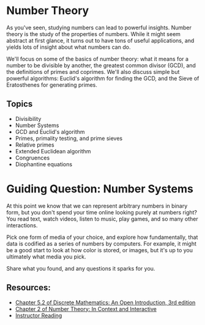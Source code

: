 # Number Theory

As you've seen, studying numbers can lead to powerful insights. Number theory is the study of the properties of numbers. While it might seem abstract at first glance, it turns out to have tons of useful applications, and yields lots of insight about what numbers can do.

We'll focus on some of the basics of number theory: what it means for a number to be divisible by another, the greatest common divisor (GCD), and the definitions of primes and coprimes. We'll also discuss simple but powerful algorithms: Euclid's algorithm for finding the GCD, and the Sieve of Eratosthenes for generating primes.

## Topics

- Divisibility
- Number Systems
- GCD and Euclid's algorithm
- Primes, primality testing, and prime sieves
- Relative primes
- Extended Euclidean algorithm
- Congruences
- Diophantine equations

# Guiding Question: Number Systems

At this point we know that we can represent arbitrary numbers in binary form, but you don't spend your time online looking purely at numbers right? You read text, watch videos, listen to music, play games, and so many other interactions.

Pick one form of media of your choice, and explore how fundamentally, that data is codified as a series of numbers by computers. For example, it might be a good start to look at how color is stored, or images, but it's up to you ultimately what media you pick.

Share what you found, and any questions it sparks for you.

## Resources:
- [Chapter 5.2 of Discrete Mathematics: An Open Introduction, 3rd edition](http://discrete.openmathbooks.org/dmoi3/sec_addtops-numbth.html)
- [Chapter 2 of Number Theory: In Context and Interactive](https://math.gordon.edu/ntic/ntic/chapter-basic-integers.html)
- [Instructor Reading](https://www.wolframcloud.com/obj/scamach2/Published/Introduction%20to%20Number%20Theory%20Part%202.nb)

